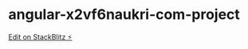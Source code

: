 # angular-x2vf6naukri-com-project

[Edit on StackBlitz ⚡️](https://stackblitz.com/edit/angular-x2vf6naukri-com-project)